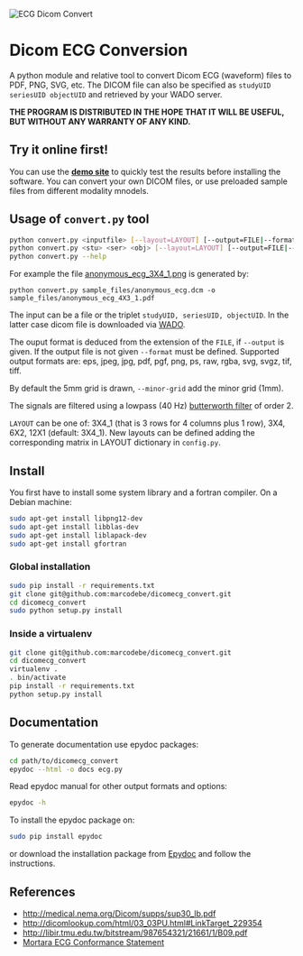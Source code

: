 [logo]: https://raw.github.com/marcodebe/dicomecg_convert/master/images/logo.png
![ECG Dicom Convert][logo]

# Dicom ECG Conversion
A python module and relative tool to convert Dicom ECG (waveform) files to PDF, PNG, SVG, etc.
The DICOM file can also be specified as `studyUID seriesUID objectUID` and 
retrieved by your WADO server.

**THE PROGRAM IS DISTRIBUTED IN THE HOPE THAT IT WILL BE USEFUL, BUT WITHOUT ANY WARRANTY OF ANY KIND.**

Try it online first!
--------------------
You can use the **[demo site](https://ecg.galliera.it)** to quickly test the results
before installing the software.
You can convert your own DICOM files, or use preloaded sample files from different modality mnodels.

Usage of `convert.py` tool
-----------------------
```bash
python convert.py <inputfile> [--layout=LAYOUT] [--output=FILE|--format=FMT] --minor-grid
python convert.py <stu> <ser> <obj> [--layout=LAYOUT] [--output=FILE|--format=FMT] --minor-grid
python convert.py --help
```
For example the file [anonymous\_ecg\_3X4\_1.png](https://github.com/marcodebe/dicomecg_convert/blob/master/sample_files/anonymous_ecg_3X4_1.png)
is generated by:
```
python convert.py sample_files/anonymous_ecg.dcm -o sample_files/anonymous_ecg_4X3_1.pdf
```

The input can be a file or the triplet `studyUID, seriesUID, objectUID`. In the latter
case dicom file is downloaded via [WADO](http://medical.nema.org/Dicom/2011/11_18pu.pdf).

The ouput format is deduced from the extension of the `FILE`, if `--output` is given.
If the output file is not given `--format` must be defined.
Supported output formats are: eps, jpeg, jpg, pdf, pgf, png, ps, raw, rgba, svg, svgz, tif, tiff.

By default the 5mm grid is drawn, `--minor-grid` add the minor grid (1mm).

The signals are filtered using a lowpass (40 Hz)
[butterworth filter](http://en.wikipedia.org/wiki/Butterworth_filter) 
of order 2.

`LAYOUT` can be one of: 3X4\_1 (that is 3 rows for 4 columns plus 1 row), 3X4, 6X2, 12X1 (default: 3X4_1).
New layouts can be defined adding the corresponding matrix in LAYOUT dictionary in `config.py`.

## Install
You first have to install some system library and a fortran compiler.
On a Debian machine:
```bash
sudo apt-get install libpng12-dev
sudo apt-get install libblas-dev
sudo apt-get install liblapack-dev 
sudo apt-get install gfortran
```

### Global installation
```bash
sudo pip install -r requirements.txt
git clone git@github.com:marcodebe/dicomecg_convert.git
cd dicomecg_convert
sudo python setup.py install
```

### Inside a virtualenv
```bash
git clone git@github.com:marcodebe/dicomecg_convert.git
cd dicomecg_convert
virtualenv .
. bin/activate
pip install -r requirements.txt
python setup.py install
```

## Documentation
To generate documentation use epydoc packages:
```bash
cd path/to/dicomecg_convert
epydoc --html -o docs ecg.py
```
Read epydoc manual for other output formats and options:
```bash
epydoc -h
```
To install the epydoc package on:
```bash
sudo pip install epydoc
```
or download the installation package from [Epydoc](http://epydoc.sourceforge.net/) and follow the instructions.

## References
 * http://medical.nema.org/Dicom/supps/sup30_lb.pdf
 * http://dicomlookup.com/html/03_03PU.html#LinkTarget_229354
 * http://libir.tmu.edu.tw/bitstream/987654321/21661/1/B09.pdf
 * [Mortara ECG Conformance Statement](http://www.mortara.com/fileadmin/user_upload/global/Products/Healthcare/DICOM/ELI%20Electrocardiographs%20DICOM%20Conformance%20Statement.pdf)
